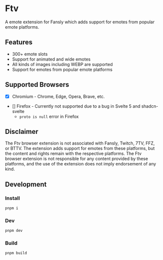 # Ftv

A emote extension for Fansly which adds support for emotes from popular emote platforms.

## Features

- 300+ emote slots
- Support for animated and wide emotes
- All kinds of images including WEBP are supported
- Support for emotes from popular emote platforms

## Supported Browsers

- [x] Chromium - Chrome, Edge, Opera, Brave, etc.
- [] Firefox - Currently not supported due to a bug in Svelte 5 and shadcn-svelte
  - `proto is null` error in Firefox

## Disclaimer

The Ftv browser extension is not associated with Fansly, Twitch, 7TV, FFZ, or BTTV. The extension adds support for emotes from these platforms, but the content and rights remain with the respective platforms. The Ftv browser extension is not responsible for any content provided by these platforms, and the use of the extension does not imply endorsement of any kind.

## Development

### Install

```bash
pnpm i
```

### Dev

```bash
pnpm dev
```

### Build

```bash
pnpm build
```
